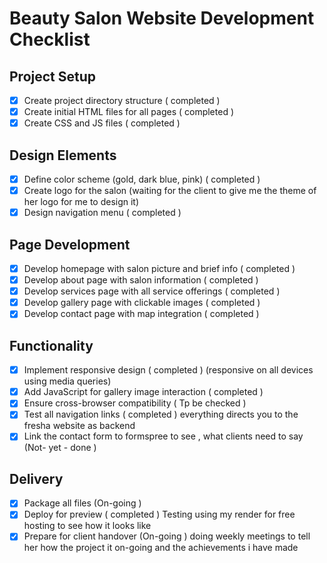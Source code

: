 # Beauty Salon Website Development Checklist

## Project Setup
- [x] Create project directory structure   ( completed )
- [x] Create initial HTML files for all pages ( completed )
- [x] Create CSS and JS files ( completed )

## Design Elements
- [x] Define color scheme (gold, dark blue, pink)  ( completed )
- [x] Create logo for the salon  (waiting for the client to give me the theme of her logo for me to design it)
- [x] Design navigation menu  ( completed )
 
## Page Development
- [x] Develop homepage with salon picture and brief info  ( completed )
- [x] Develop about page with salon information ( completed )
- [x] Develop services page with all service offerings ( completed )
- [x] Develop gallery page with clickable images ( completed )
- [x] Develop contact page with map integration ( completed )

## Functionality
- [x] Implement responsive design  ( completed ) (responsive on all devices using media queries)
- [x] Add JavaScript for gallery image interaction  ( completed )
- [x] Ensure cross-browser compatibility  ( Tp be checked  )
- [x] Test all navigation links  ( completed ) everything directs you to the fresha website as backend
- [x] Link the contact form to formspree to see , what clients need to say (Not- yet - done )

## Delivery
- [x] Package all files  (On-going )
- [x] Deploy for preview  ( completed ) Testing using my render for free hosting to see how it looks like 
- [x] Prepare for client handover  (On-going ) doing weekly meetings to tell her how the project it on-going and the achievements i have made 
